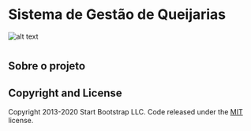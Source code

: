 # Sistema de Gestão de Queijarias

![alt text](https://independente.sfo2.digitaloceanspaces.com/2018/11/Queijo-1.jpg)
# 


## Sobre o projeto


## Copyright and License 

Copyright 2013-2020 Start Bootstrap LLC. Code released under the [MIT](https://github.com/StartBootstrap/startbootstrap-resume/blob/gh-pages/LICENSE) license.
